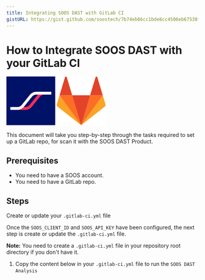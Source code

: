 ```yaml
---
title: Integrating SOOS DAST with GitLab CI
gistURL: https://gist.github.com/soostech/7b74eb66cc1bde6cc4506eb67538fc14
---
```


# How to Integrate SOOS DAST with your GitLab CI

<img src="../assets/img/SOOS-Icon.png" alt="SOOS" width="128" height="128">
<img src="../assets/img/gitlab.png" alt="GitLab" width="128" height="128">

This document will take you step-by-step through the tasks required to set up a GitLab repo, for scan it with the SOOS DAST Product.
## Prerequisites

- You need to have a SOOS account.
- You need to have a GitLab repo.

## Steps

<summary class='section-title'>Create or update your <code>.gitlab-ci.yml</code> file</summary>

Once the `SOOS_CLIENT_ID` and `SOOS_API_KEY` have been configured, the next step is create or update the `.gitlab-ci.yml` file.

**Note:** You need to create a `.gitlab-ci.yml` file in your repository root directory if you don't have it.

1. Copy the content below in your `.gitlab-ci.yml` file to run the `SOOS DAST Analysis`


<script src="https://gist.github.com/soostech/7b74eb66cc1bde6cc4506eb67538fc14.js"></script>

